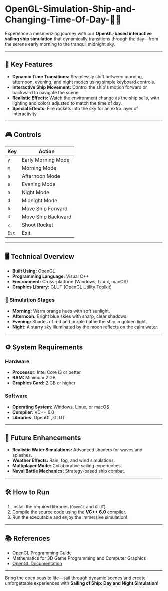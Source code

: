 # OpenGL-Simulation-Ship-and-Changing-Time-Of-Day-🌅🌌

Experience a mesmerizing journey with our **OpenGL-based interactive sailing ship simulation** that dynamically transitions through the day—from the serene early morning to the tranquil midnight sky.

---

## 🚀 Key Features

- **Dynamic Time Transitions:** Seamlessly shift between morning, afternoon, evening, and night modes using simple keyboard controls.
- **Interactive Ship Movement:** Control the ship's motion forward or backward to navigate the scene.
- **Realistic Effects:** Watch the environment change as the ship sails, with lighting and colors adjusted to match the time of day.
- **Special Effects:** Fire rockets into the sky for an extra layer of interactivity.

---

## 🎮 Controls

| Key | Action                          |
|-----|---------------------------------|
| `y` | Early Morning Mode              |
| `m` | Morning Mode                    |
| `a` | Afternoon Mode                  |
| `e` | Evening Mode                    |
| `n` | Night Mode                      |
| `d` | Midnight Mode                   |
| `6` | Move Ship Forward               |
| `4` | Move Ship Backward              |
| `z` | Shoot Rocket                    |
| `Esc` | Exit                          |

---

## 🖥️ Technical Overview

- **Built Using:** OpenGL
- **Programming Language:** Visual C++
- **Environment:** Cross-platform (Windows, Linux, macOS)
- **Graphics Library:** GLUT (OpenGL Utility Toolkit)

### 🎨 Simulation Stages
- **Morning:** Warm orange hues with soft sunlight.
- **Afternoon:** Bright blue skies with sharp, clear shadows.
- **Evening:** Shades of red and purple bathe the ship in golden light.
- **Night:** A starry sky illuminated by the moon reflects on the calm water.

---

## ⚙️ System Requirements

### Hardware
- **Processor:** Intel Core i3 or better
- **RAM:** Minimum 2 GB
- **Graphics Card:** 2 GB or higher

### Software
- **Operating System:** Windows, Linux, or macOS
- **Compiler:** VC++ 6.0
- **Libraries:** OpenGL, GLUT

---

## 🌟 Future Enhancements

- **Realistic Water Simulations:** Advanced shaders for waves and splashes.
- **Weather Effects:** Rain, fog, and wind simulations.
- **Multiplayer Mode:** Collaborative sailing experiences.
- **Naval Battle Mechanics:** Strategy-based ship combat.

---
## 🛠️ How to Run

1. Install the required libraries (`OpenGL` and `GLUT`).
2. Compile the source code using the **VC++ 6.0** compiler.
3. Run the executable and enjoy the immersive simulation!

---

## 📚 References

- OpenGL Programming Guide
- Mathematics for 3D Game Programming and Computer Graphics
- [OpenGL Documentation](https://www.opengl.org/documentation/)

---

Bring the open seas to life—sail through dynamic scenes and create unforgettable experiences with **Sailing of Ship: Day and Night Simulation**!
